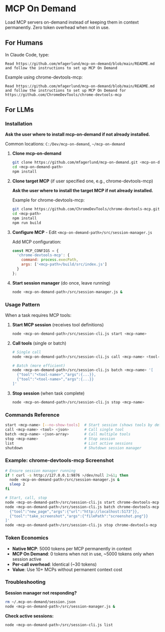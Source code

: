 # MCP On Demand

Load MCP servers on-demand instead of keeping them in context permanently. Zero token overhead when not in use.

## For Humans

In Claude Code, type:

```
Read https://github.com/mfagerlund/mcp-on-demand/blob/main/README.md and follow the instructions to set up MCP On Demand
```

Example using chrome-devtools-mcp:
```
Read https://github.com/mfagerlund/mcp-on-demand/blob/main/README.md and follow the instructions to set up MCP On Demand for https://github.com/ChromeDevTools/chrome-devtools-mcp
```

## For LLMs

### Installation

**Ask the user where to install mcp-on-demand if not already installed.**

Common locations: `C:/Dev/mcp-on-demand`, `~/mcp-on-demand`

1. **Clone mcp-on-demand**
   ```bash
   git clone https://github.com/mfagerlund/mcp-on-demand.git <mcp-on-demand-path>
   cd <mcp-on-demand-path>
   npm install
   ```

2. **Clone target MCP** (if user specified one, e.g., chrome-devtools-mcp)
   
   **Ask the user where to install the target MCP if not already installed.**
   
   Example for chrome-devtools-mcp:
   ```bash
   git clone https://github.com/ChromeDevTools/chrome-devtools-mcp.git <mcp-path>
   cd <mcp-path>
   npm install
   npm run build
   ```

3. **Configure MCP** - Edit `<mcp-on-demand-path>/src/session-manager.js`
   
   Add MCP configuration:
   ```javascript
   const MCP_CONFIGS = {
     'chrome-devtools-mcp': {
       command: process.execPath,
       args: ['<mcp-path>/build/src/index.js']
     }
   };
   ```

4. **Start session manager** (do once, leave running)
   ```bash
   node <mcp-on-demand-path>/src/session-manager.js &
   ```

### Usage Pattern

When a task requires MCP tools:

1. **Start MCP session** (receives tool definitions)
   ```bash
   node <mcp-on-demand-path>/src/session-cli.js start <mcp-name>
   ```

2. **Call tools** (single or batch)
   ```bash
   # Single call
   node <mcp-on-demand-path>/src/session-cli.js call <mcp-name> <tool-name> '<json-args>'
   
   # Batch (more efficient)
   node <mcp-on-demand-path>/src/session-cli.js batch <mcp-name> '[
     {"tool":"<tool-name>","args":{...}},
     {"tool":"<tool-name>","args":{...}}
   ]'
   ```

3. **Stop session** (when task complete)
   ```bash
   node <mcp-on-demand-path>/src/session-cli.js stop <mcp-name>
   ```

### Commands Reference

```bash
start <mcp-name> [--no-show-tools]  # Start session (shows tools by default)
call <mcp-name> <tool> <json>       # Call single tool
batch <mcp-name> <json-array>       # Call multiple tools
stop <mcp-name>                     # Stop session
list                                # List active sessions
shutdown                            # Shutdown session manager
```

### Example: chrome-devtools-mcp Screenshot

```bash
# Ensure session manager running
if ! curl -s http://127.0.0.1:9876 >/dev/null 2>&1; then
  node <mcp-on-demand-path>/src/session-manager.js &
  sleep 2
fi

# Start, call, stop
node <mcp-on-demand-path>/src/session-cli.js start chrome-devtools-mcp
node <mcp-on-demand-path>/src/session-cli.js batch chrome-devtools-mcp '[
  {"tool":"new_page","args":{"url":"http://localhost:5173"}},
  {"tool":"take_screenshot","args":{"filePath":"screenshot.png"}}
]'
node <mcp-on-demand-path>/src/session-cli.js stop chrome-devtools-mcp
```

### Token Economics

- **Native MCP**: 5000 tokens per MCP permanently in context
- **MCP On Demand**: 0 tokens when not in use, ~5000 tokens only when session active
- **Per-call overhead**: Identical (~30 tokens)
- **Value**: Use 10+ MCPs without permanent context cost

### Troubleshooting

**Session manager not responding?**
```bash
rm ~/.mcp-on-demand/session.json
node <mcp-on-demand-path>/src/session-manager.js &
```

**Check active sessions:**
```bash
node <mcp-on-demand-path>/src/session-cli.js list
```
